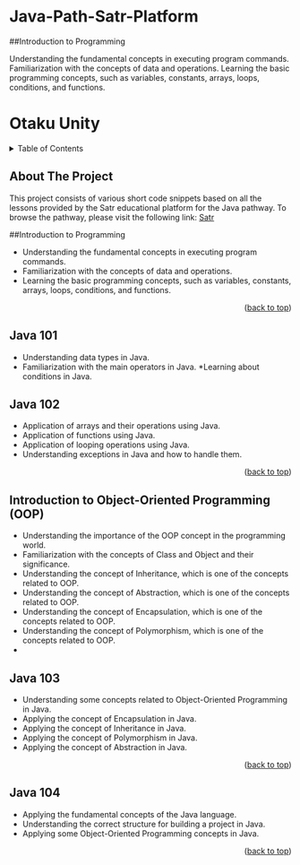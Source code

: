 # Java-Path-Satr-Platform

##Introduction to Programming

Understanding the fundamental concepts in executing program commands.
Familiarization with the concepts of data and operations.
Learning the basic programming concepts, such as variables, constants, arrays, loops, conditions, and functions.


# Otaku Unity

<a name="readme-top"></a>
<!-- TABLE OF CONTENTS -->
<details>
  <summary>Table of Contents</summary>
  <ol>
    <li><a href="#about-the-project">About The Project</a></li>
    <li><a href="#introduction-to-programming">Introduction to Programming</a></li>
    <li><a href="#java-101">Java 101</a></li>
    <li><a href="#java-102">Java 102</a></li>
    <li><a href="#introduction-to-object-oriented-programming">Introduction to Object-Oriented Programming (OOP)</a></li>
    <li><a href="#java-103">Java 103</a></li>
    <li><a href="#java-104">Java 104</a></li>
      
   
  </ol>
</details>


## About The Project

This project consists of various short code snippets based on all the lessons provided by the Satr educational platform for the Java pathway.
To browse the pathway, please visit the following link: [Satr](https://satr.codes/path/rcqQIkvMEE/view)



##Introduction to Programming

* Understanding the fundamental concepts in executing program commands.
* Familiarization with the concepts of data and operations.
* Learning the basic programming concepts, such as variables, constants, arrays, loops, conditions, and functions.


<p align="right">(<a href="#readme-top">back to top</a>)</p>

## Java 101

* Understanding data types in Java.
* Familiarization with the main operators in Java.
*Learning about conditions in Java.


## Java 102
* Application of arrays and their operations using Java.
* Application of functions using Java.
* Application of looping operations using Java.
* Understanding exceptions in Java and how to handle them.

<p align="right">(<a href="#readme-top">back to top</a>)</p>

## Introduction to Object-Oriented Programming (OOP)

* Understanding the importance of the OOP concept in the programming world.
* Familiarization with the concepts of Class and Object and their significance.
* Understanding the concept of Inheritance, which is one of the concepts related to OOP.
* Understanding the concept of Abstraction, which is one of the concepts related to OOP.
* Understanding the concept of Encapsulation, which is one of the concepts related to OOP.
* Understanding the concept of Polymorphism, which is one of the concepts related to OOP.
* 
## Java 103

* Understanding some concepts related to Object-Oriented Programming in Java.
* Applying the concept of Encapsulation in Java.
* Applying the concept of Inheritance in Java.
* Applying the concept of Polymorphism in Java.
* Applying the concept of Abstraction in Java.

<p align="right">(<a href="#readme-top">back to top</a>)</p>

## Java 104

* Applying the fundamental concepts of the Java language.
* Understanding the correct structure for building a project in Java.
* Applying some Object-Oriented Programming concepts in Java.




<p align="right">(<a href="#readme-top">back to top</a>)</p>




